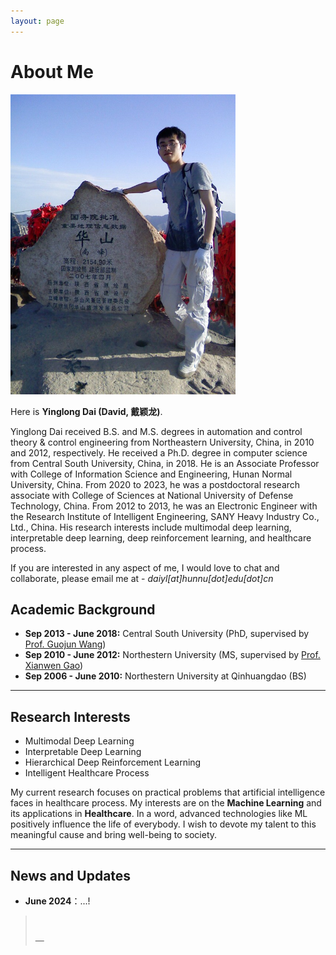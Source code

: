 ```yaml
---
layout: page
---
```


# About Me

<img src="dai.jpg" class="floatpic" width="360" height="480">

Here is **Yinglong Dai (David, 戴颖龙)**.

Yinglong Dai received B.S. and M.S. degrees in automation and control theory & control engineering from Northeastern University, China, in 2010 and 2012, respectively. He received a Ph.D. degree in computer science from Central South University, China, in 2018. He is an Associate Professor with College of Information Science and Engineering, Hunan Normal University, China. From 2020 to 2023, he was a postdoctoral research associate with College of Sciences at National University of Defense Technology, China. From 2012 to 2013, he was an Electronic Engineer with the Research Institute of Intelligent Engineering, SANY Heavy Industry Co., Ltd., China. His research interests include multimodal deep learning, interpretable deep learning, deep reinforcement learning, and healthcare process.

If you are interested in any aspect of me, I would love to chat and collaborate, please email me at - *daiyl[at]hunnu[dot]edu[dot]cn*

## Academic Background

- **Sep 2013 - June 2018:** Central South University (PhD, supervised by [Prof. Guojun Wang](https://trust.gzhu.edu.cn/faculty/~csgjwang/index.html))
- **Sep 2010 - June 2012:** Northestern University (MS, supervised by [Prof. Xianwen Gao](https://www.csauthors.net/xianwen-gao/))
- **Sep 2006 - June 2010:** Northestern University at Qinhuangdao (BS)

---

## Research Interests

- Multimodal Deep Learning
- Interpretable Deep Learning
- Hierarchical Deep Reinforcement Learning
- Intelligent Healthcare Process

My current research focuses on practical problems that artificial intelligence faces in healthcare process. My interests are on the **Machine Learning** and its applications in **Healthcare**. In a word, advanced technologies like ML positively influence the life of everybody.  I wish to devote my talent to this meaningful cause and bring well-being to society.

---

## News and Updates

- **June 2024**：...!


<blockquote class="twitter-tweet"><p lang="en" dir="ltr"><br></p>&mdash; </blockquote> <script async src="https://platform.twitter.com/widgets.js" charset="utf-8"></script>

